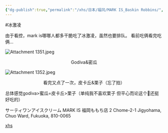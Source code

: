 ```yaml
---
{"dg-publish":true,"permalink":"/xhs/日本/福冈/MARK IS_Baskin Robbins/","tags":["rednote","福冈"],"created":"2024-09-14","updated":"2025-04-13T21:44:53.832+08:00"}
---
```


#冰激凌

由于看控，mark is哪哪人都多干脆吃了冰激凌，虽然也要排队。
看前吃俩看完吃俩...

![Attachment 1351.jpeg](/img/user/xhs/%E6%97%A5%E6%9C%AC/%E7%A6%8F%E5%86%88/photo-%E7%A6%8F%E5%86%88/Attachment%201351.jpeg)
<center>Godiva&密瓜</center>

![Attachment 1352.jpeg](/img/user/xhs/%E6%97%A5%E6%9C%AC/%E7%A6%8F%E5%86%88/photo-%E7%A6%8F%E5%86%88/Attachment%201352.jpeg)
<center>看完又点了一次，皮卡丘&栗子（忘了拍）</center>

总体感觉godiva>蜜瓜=皮卡丘>栗子（单纯我不喜欢栗子 但平心而论这个🌰还挺好吃的）

サーティワンアイスクリーム MARK IS 福岡ももち店
2 Chome-2-1 Jigyohama, Chuo Ward, Fukuoka, 810-0065

[xhs](https://www.xiaohongshu.com/explore/66f05bed0000000027002b9e?xsec_token=ABqW31iXGaeLgX03LCtKxC-sOiB2DErJjtIQcKsY5CzN4=&xsec_source=pc_user)